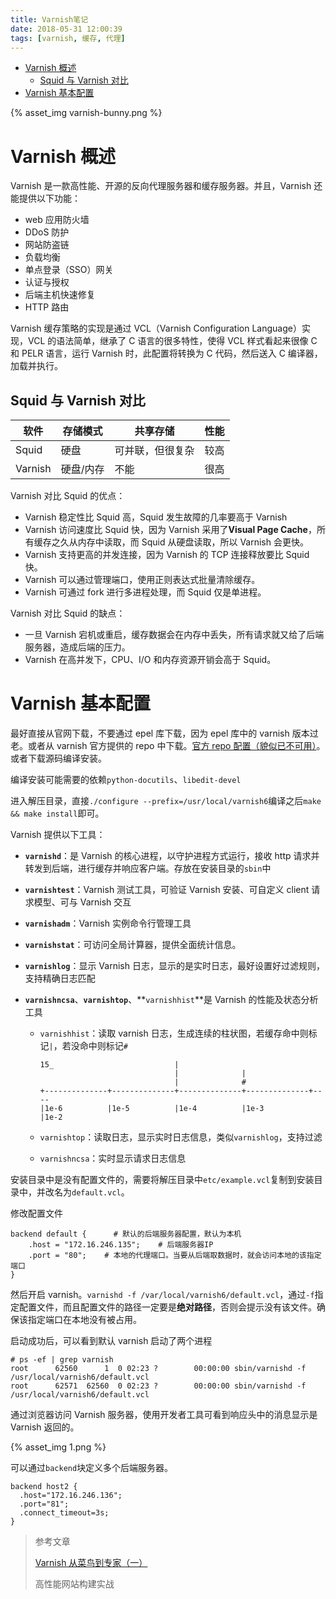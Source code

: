 ```yaml
---
title: Varnish笔记
date: 2018-05-31 12:00:39
tags: [varnish, 缓存, 代理]
---
```


- [Varnish 概述](#varnish-%e6%a6%82%e8%bf%b0)
  - [Squid 与 Varnish 对比](#squid-%e4%b8%8e-varnish-%e5%af%b9%e6%af%94)
- [Varnish 基本配置](#varnish-%e5%9f%ba%e6%9c%ac%e9%85%8d%e7%bd%ae)

<!--more-->

{% asset_img varnish-bunny.png %}

# Varnish 概述

Varnish 是一款高性能、开源的反向代理服务器和缓存服务器。并且，Varnish 还能提供以下功能：

- web 应用防火墙
- DDoS 防护
- 网站防盗链
- 负载均衡
- 单点登录（SSO）网关
- 认证与授权
- 后端主机快速修复
- HTTP 路由

Varnish 缓存策略的实现是通过 VCL（Varnish Configuration Language）实现，VCL 的语法简单，继承了 C 语言的很多特性，使得 VCL 样式看起来很像 C 和 PELR 语言，运行 Varnish 时，此配置将转换为 C 代码，然后送入 C 编译器，加载并执行。

## Squid 与 Varnish 对比

| 软件    | 存储模式  | 共享存储         | 性能 |
| ------- | --------- | ---------------- | ---- |
| Squid   | 硬盘      | 可并联，但很复杂 | 较高 |
| Varnish | 硬盘/内存 | 不能             | 很高 |

Varnish 对比 Squid 的优点：

- Varnish 稳定性比 Squid 高，Squid 发生故障的几率要高于 Varnish
- Varnish 访问速度比 Squid 快，因为 Varnish 采用了**Visual Page Cache**，所有缓存之久从内存中读取，而 Squid 从硬盘读取，所以 Varnish 会更快。
- Varnish 支持更高的并发连接，因为 Varnish 的 TCP 连接释放要比 Squid 快。
- Varnish 可以通过管理端口，使用正则表达式批量清除缓存。
- Varnish 可通过 fork 进行多进程处理，而 Squid 仅是单进程。

Varnish 对比 Squid 的缺点：

- 一旦 Varnish 宕机或重启，缓存数据会在内存中丢失，所有请求就又给了后端服务器，造成后端的压力。
- Varnish 在高并发下，CPU、I/O 和内存资源开销会高于 Squid。

# Varnish 基本配置

最好直接从官网下载，不要通过 epel 库下载，因为 epel 库中的 varnish 版本过老。或者从 varnish 官方提供的 repo 中下载。[官方 repo 配置（貌似已不可用）](https://packagecloud.io/varnishcache/varnish60/install#manual-rpm)。或者下载源码编译安装。

编译安装可能需要的依赖`python-docutils`、`libedit-devel`

进入解压目录，直接`./configure --prefix=/usr/local/varnish6`编译之后`make && make install`即可。

Varnish 提供以下工具：

- **`varnishd`**：是 Varnish 的核心进程，以守护进程方式运行，接收 http 请求并转发到后端，进行缓存并响应客户端。存放在安装目录的`sbin`中

- **`varnishtest`**：Varnish 测试工具，可验证 Varnish 安装、可自定义 client 请求模型、可与 Varnish 交互

- **`varnishadm`**：Varnish 实例命令行管理工具

- **`varnishstat`**：可访问全局计算器，提供全面统计信息。

- **`varnishlog`**：显示 Varnish 日志，显示的是实时日志，最好设置好过滤规则，支持精确日志匹配

- **`varnishncsa`**、**`varnishtop`**、**`varnishhist`**是 Varnish 的性能及状态分析工具

  - `varnishhist`：读取 varnish 日志，生成连续的柱状图，若缓存命中则标记`|`，若没命中则标记`#`

    ```
    15_                           |
                                  |              |
                                  |              #
    +--------------+--------------+--------------+--------------+----
    |1e-6          |1e-5          |1e-4          |1e-3          |1e-2
    ```

  - `varnishtop`：读取日志，显示实时日志信息，类似`varnishlog`，支持过滤

  - `varnishncsa`：实时显示请求日志信息

安装目录中是没有配置文件的，需要将解压目录中`etc/example.vcl`复制到安装目录中，并改名为`default.vcl`。

修改配置文件

```
backend default {      # 默认的后端服务器配置，默认为本机
    .host = "172.16.246.135";    # 后端服务器IP
    .port = "80";    # 本地的代理端口。当要从后端取数据时，就会访问本地的该指定端口
}
```

然后开启 varnish。`varnishd -f /var/local/varnish6/default.vcl`，通过`-f`指定配置文件，而且配置文件的路径一定要是**绝对路径**，否则会提示没有该文件。确保该指定端口在本地没有被占用。

启动成功后，可以看到默认 varnish 启动了两个进程

```
# ps -ef | grep varnish
root      62560      1  0 02:23 ?        00:00:00 sbin/varnishd -f /usr/local/varnish6/default.vcl
root      62571  62560  0 02:23 ?        00:00:00 sbin/varnishd -f /usr/local/varnish6/default.vcl
```

通过浏览器访问 Varnish 服务器，使用开发者工具可看到响应头中的消息显示是 Varnish 返回的。

{% asset_img 1.png %}

可以通过`backend`块定义多个后端服务器。

```
backend host2 {
  .host="172.16.246.136";
  .port="81";
  .connect_timeout=3s;
}
```

> 参考文章
>
> [Varnish 从菜鸟到专家（一）](https://mp.weixin.qq.com/s?__biz=MzIyMDA1MzgyNw==&mid=2651970143&idx=1&sn=8117adafc988b11c2e43db95e1060571&chksm=8c349273bb431b65feb0c59cf9f940e103ba14806b811e80b68aa6d3ea150d8afdf7c48e18a7&mpshare=1&scene=23&srcid=0909L9lKHa2NEFTMf3W19eAv#rd)
>
> 高性能网站构建实战
